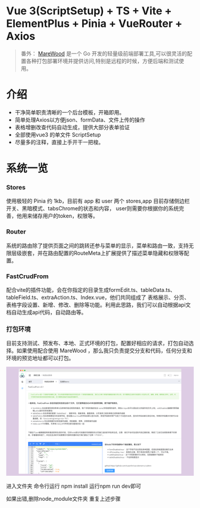 # Vue 3(ScriptSetup) + TS + Vite + ElementPlus + Pinia + VueRouter + Axios

> 番外： [MareWood](https://github.com/xusenlin/MareWood) 是一个 Go 开发的轻量级前端部署工具,可以很灵活的配置各种打包部署环境并提供访问,特别是远程的时候，方便后端和测试使用。

# 介绍
- 干净简单职责清晰的一个后台模板，开箱即用。
- 简单处理Axios以方便json、formData、文件上传的操作
- 表格增删改查代码自动生成，提供大部分表单验证
- 全部使用vue3 的单文件 ScriptSetup
- 尽量多的注释，直接上手开干一把梭。


# 系统一览

### Stores 

使用极轻的 Pinia 约 1kb，目前有 app 和 user 两个 stores,app 目前存储侧边栏开关、黑暗模式、tabsChrome的状态和内容，
user则需要你根据你的系统完善，他用来储存用户的token，权限等。

### Router

系统的路由除了提供页面之间的跳转还参与菜单的显示，菜单和路由一致，支持无限层级嵌套，并在路由配置的RouteMeta上扩展提供了描述菜单隐藏和权限等配置。

### FastCrudFrom

配合vite的插件功能，会在你指定的目录生成formEdit.ts、tableData.ts、tableField.ts、extraAction.ts、Index.vue，他们共同组成了
表格展示、分页、表格字段设置、新增、修改、删除等功能。利用此思路，我们可以自动根据api文档自动生成api代码，自动路由等。

### 打包环境
目前支持测试、预发布、本地、正式环境的打包，配置好相应的请求，打包自动选择。如果使用配合使用 MareWood ，那么我只负责提交分支和代码，任何分支和环境的预览地址都可以打包。

![Repo](preview.png)


进入文件夹
命令行运行 npm install
运行npm run dev即可

如果出错,删除node_module文件夹
重复上述步骤
